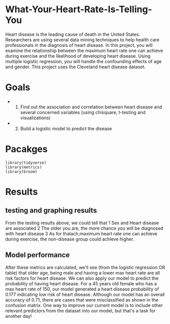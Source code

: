 # What-Your-Heart-Rate-Is-Telling-You
Heart disease is the leading cause of death in the United States. Researchers are using several data mining techniques to help health care professionals in the diagnosis of heart disease. In this project, you will examine the relationship between the maximum heart rate one can achieve during exercise and the likelihood of developing heart disease. Using multiple logistic regression, you will handle the confounding effects of age and gender.  This project uses the Cleveland heart disease dataset.

# Goals
- 1. Find out the association and correlation between heart disease and several concerned variables (using chisquare, t-testing and visualizations)
- 2. Build a logistic model to predict the disease

# Pacakges
`library(tidyverse)`<br>
`library(metrics)`<br>
`library(broom)`<br>

# Results

## testing and graphing results
From the testing results above, we could tell that
1 Sex and Heart disease are associated
2 The older you are, the more chance you will be diagnosed with heart disease
3 As for thalach,maximum heart rate one can achieve during exercise, the non-disease group could achieve higher.

## Model performance

After these metrics are calculated, we'll see (from the logistic regression OR table) that older age, being male and having a lower max heart rate are all risk factors for heart disease. We can also apply our model to predict the probability of having heart disease. For a 45 years old female who has a max heart rate of 150, our model generated a heart disease probability of 0.177 indicating low risk of heart disease. Although our model has an overall accuracy of 0.71, there are cases that were misclassified as shown in the confusion matrix. One way to improve our current model is to include other relevant predictors from the dataset into our model, but that's a task for another day!
